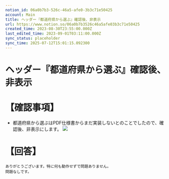 ```yaml
---
notion_id: 06a0b7b3-526c-46a5-afe0-3b3c71e50425
account: Main
title: ヘッダー『都道府県から選ぶ』確認後、非表示
url: https://www.notion.so/06a0b7b3526c46a5afe03b3c71e50425
created_time: 2023-08-30T23:55:00.000Z
last_edited_time: 2023-09-01T03:11:00.000Z
sync_status: placeholder
sync_time: 2025-07-12T15:01:15.092300
---
```

# ヘッダー『都道府県から選ぶ』確認後、非表示

# 【確認事項】
- 都道府県から選ぶはPDF仕様書からまだ実装しないとのことでしたので、確認後、非表示にします。
![](https://prod-files-secure.s3.us-west-2.amazonaws.com/736adce6-a3a4-4a64-9f74-d9aa055c96d2/90eee948-56d0-494a-97f6-a02965eba92f/Untitled.png?X-Amz-Algorithm=AWS4-HMAC-SHA256&X-Amz-Content-Sha256=UNSIGNED-PAYLOAD&X-Amz-Credential=ASIAZI2LB4663LMB3NIN%2F20250719%2Fus-west-2%2Fs3%2Faws4_request&X-Amz-Date=20250719T051455Z&X-Amz-Expires=3600&X-Amz-Security-Token=IQoJb3JpZ2luX2VjEIT%2F%2F%2F%2F%2F%2F%2F%2F%2F%2FwEaCXVzLXdlc3QtMiJHMEUCIQD7ER3MapODgTaEgoN%2BKg4j9yAScnHbn8m7dN5h%2BV%2BBFwIgNZWaRkDZLBLzrP7JiLuhvCvMJ6m9WZQnuh3QQhfDBAIqiAQInf%2F%2F%2F%2F%2F%2F%2F%2F%2F%2FARAAGgw2Mzc0MjMxODM4MDUiDGP3wcGPsJ3eyUW1PSrcA2IVqGK9QNZy7cjiKipp%2BQSVg80HE413wAb2cZY5WqyX1Ae4H6v5e8JYQI7q9oEu1VrkbduZQ5jkmiOgKGJtzbXYFsS3hn3iMYOSffrnoyeHFetwkJk5LMmz8ZQ0MdaGcfoZnrDplQpfgJEZOog9%2FN1K0mh9mUTWnpPq58q2WlPnGf%2FIm4NTH%2FJiVtlFoTbzUUzq2rqopsA2cdhNmyZ1OOMJVyPuKcAESOZbWI%2F7y3pkIa0pzA%2FVwFE%2FUJAgdcu5XULmetf3obe3%2Bf%2BYmoLR7nr%2Ft3G7GwoRLIPGoxxb4qO%2BtdQWUBPrmse8LSFakP4lff0DcH%2Ff%2BvMz0dHAAG0UlAXyqL9Am4sXWuQ0TqBr28g1%2Fkc2otyNNtx9YQGXiMzj%2BjfXL3FHq2fFaZw1xdUmAVIT3Sq0coA25H8kk57UknPYHaV2rSpvzufgjQOBtGjyfNxLYHkO2HOYhY%2FjYrutNgdxFpKAmgd9x8dA3grSA921NoGJbZi%2Fj9h4DAdDgIrhaLgVBnzWN9naZWmEdI0QdIUvFoy%2B40FgbPj7thZ%2BOq9zyiW5EBE9shUsvQ4XqhmjEb2wPcECWAr9z8kuyC2WTooX%2Fm06XM8TT3NQQbRxr9o4AErUTmSyTM%2B57X2eMP2q7MMGOqUBGKGdb3bR2XuGHyW2Man5fvrsdJEXZYryJcjsymezf5Y5X%2F%2BTBrHHQKUOxnNJfx8lvNp3FjMXBRX7lvqLD1VfUtQB167oN5P7V2rBXJq57kzigMX0WyhKieFKnbBu%2FpqlrLInvGV74%2F0SNzrR0ZIZhUNR0tKvteQnNPgcQChMiACFa4kjxtS7V2%2BmP30WVH%2BuE9MhFaSkrgTPlyJ8D7NLs99UNodX&X-Amz-Signature=efe5567325692b92e294dd4c13d4ffd659b78c325528e2a98b22f77f993a681b&X-Amz-SignedHeaders=host&x-amz-checksum-mode=ENABLED&x-id=GetObject)
# 【回答】
```plain text
ありがとうございます。特に何も動作せずで問題ありません。
問題なしです。
```